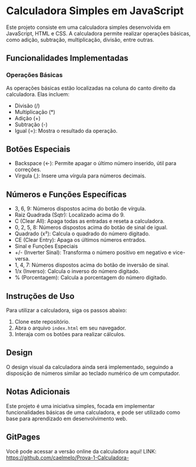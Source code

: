 # Calculadora Simples em JavaScript
Este projeto consiste em uma calculadora simples desenvolvida em JavaScript, HTML e CSS. A calculadora permite realizar operações básicas, como adição, subtração, multiplicação, divisão, entre outras.

## Funcionalidades Implementadas
### Operações Básicas
As operações básicas estão localizadas na coluna do canto direito da calculadora. Elas incluem:

- Divisão (/)
- Multiplicação (*)
- Adição (+)
- Subtração (-)
- Igual (=): Mostra o resultado da operação.

## Botões Especiais
- Backspace (←): Permite apagar o último número inserido, útil para correções.
- Virgula (,): Insere uma vírgula para números decimais.

## Números e Funções Específicas
- 3, 6, 9: Números dispostos acima do botão de vírgula.
- Raiz Quadrada (Sqtr): Localizado acima do 9.
- C (Clear All): Apaga todas as entradas e reseta a calculadora.
- 0, 2, 5, 8: Números dispostos acima do botão de sinal de igual.
- Quadrado (x²): Calcula o quadrado do número digitado.
- CE (Clear Entry): Apaga os últimos números entrados.
- Sinal e Funções Especiais
- +/- (Inverter Sinal): Transforma o número positivo em negativo e vice-versa.
- 1, 4, 7: Números dispostos acima do botão de inversão de sinal.
- 1/x (Inverso): Calcula o inverso do número digitado.
- % (Porcentagem): Calcula a porcentagem do número digitado.

## Instruções de Uso
Para utilizar a calculadora, siga os passos abaixo:
1. Clone este repositório.
2. Abra o arquivo `index.html` em seu navegador.
3. Interaja com os botões para realizar cálculos.


## Design
O design visual da calculadora ainda será implementado, seguindo a disposição de números similar ao teclado numérico de um computador.

## Notas Adicionais
Este projeto é uma iniciativa simples, focada em implementar funcionalidades básicas de uma calculadora, e pode ser utilizado como base para aprendizado em desenvolvimento web.

## GitPages
Você pode acessar a versão online da calculadora aqui!
LINK: https://github.com/caelmelo/Prova-1-Calculadora-
